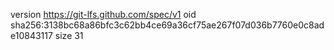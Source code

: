 version https://git-lfs.github.com/spec/v1
oid sha256:3138bc68a86bfc3c62bb4ce69a36cf75ae267f07d036b7760e0c8ade10843117
size 31

